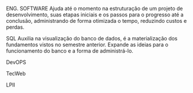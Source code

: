 ENG. SOFTWARE Ajuda até o momento na estruturação de um projeto de desenvolvimento, suas etapas iniciais e os passos para o progresso até a conclusão, administrando de forma otimizada o tempo, reduzindo custos e perdas.

SQL Auxilia na visualização do banco de dados, é a materialização dos fundamentos vistos no semestre anterior. Expande as ideias para o funcionamento do banco e a forma de administrá-lo.

DevOPS

TecWeb

LPII
